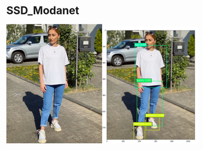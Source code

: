 # SSD_Modanet

<img src="https://github.com/BlackeWhite/SSD_Modanet/blob/master/Examples/2020-06-23_17-31-49_UTC.jpg" width="50%"><img src="https://github.com/BlackeWhite/SSD_Modanet/blob/master/Examples/Cattura.PNG" width="50%">
